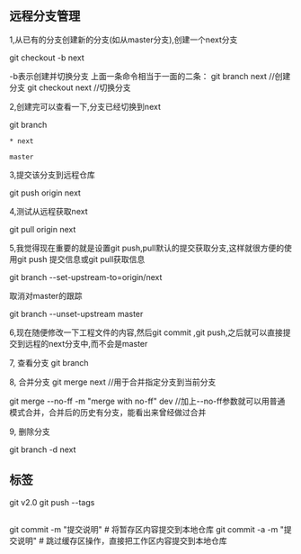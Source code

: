 ## 远程分支管理
1,从已有的分支创建新的分支(如从master分支),创建一个next分支

git checkout -b next

-b表示创建并切换分支
上面一条命令相当于一面的二条：
git branch next //创建分支
git checkout next //切换分支

2,创建完可以查看一下,分支已经切换到next

git branch

    * next

    master

3,提交该分支到远程仓库

git push origin next

4,测试从远程获取next

git pull origin next

5,我觉得现在重要的就是设置git push,pull默认的提交获取分支,这样就很方便的使用git push 提交信息或git pull获取信息

git branch --set-upstream-to=origin/next

取消对master的跟踪

git branch --unset-upstream master

6,现在随便修改一下工程文件的内容,然后git commit ,git push,之后就可以直接提交到远程的next分支中,而不会是master

7, 查看分支
git branch

8, 合并分支
git merge next
//用于合并指定分支到当前分支

git merge --no-ff -m "merge with no-ff" dev
//加上--no-ff参数就可以用普通模式合并，合并后的历史有分支，能看出来曾经做过合并

9, 删除分支

git branch -d next

## 标签
git v2.0
git push --tags

##

git commit -m "提交说明" # 将暂存区内容提交到本地仓库
git commit -a -m "提交说明" # 跳过缓存区操作，直接把工作区内容提交到本地仓库